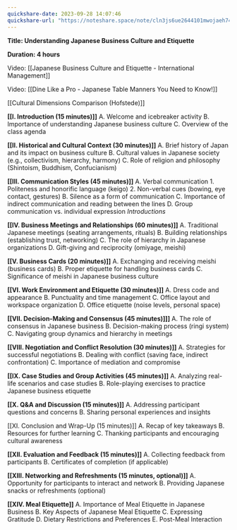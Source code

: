 ```yaml
---
quickshare-date: 2023-09-28 14:07:46
quickshare-url: "https://noteshare.space/note/cln3js6ue2644101mwojaeh74w#5F0zhIrnL0W3pAVE3TCv6c0PO8cV1fc8HvR9qwNl13w"
---
```

**Title: Understanding Japanese Business Culture and Etiquette**

**Duration: 4 hours**

Video: [[Japanese Business Culture and Etiquette - International Management]]

Video: [[Dine Like a Pro - Japanese Table Manners You Need to Know!]]

[[Cultural Dimensions Comparison (Hofstede)]]

**[[I. Introduction (15 minutes)]]**
   A. Welcome and icebreaker activity
   B. Importance of understanding Japanese business culture
   C. Overview of the class agenda

**[[II. Historical and Cultural Context (30 minutes)]]**
   A. Brief history of Japan and its impact on business culture
   B. Cultural values in Japanese society (e.g., collectivism, hierarchy, harmony)
   C. Role of religion and philosophy (Shintoism, Buddhism, Confucianism)

**[[III. Communication Styles (45 minutes)]]**
   A. Verbal communication
      1. Politeness and honorific language (keigo)
      2. Non-verbal cues (bowing, eye contact, gestures)
   B. Silence as a form of communication
   C. Importance of indirect communication and reading between the lines
   D. Group communication vs. individual expression
	*Introductions*

**[[IV. Business Meetings and Relationships (60 minutes)]]**
   A. Traditional Japanese meetings (seating arrangements, rituals)
   B. Building relationships (establishing trust, networking)
   C. The role of hierarchy in Japanese organizations
   D. Gift-giving and reciprocity (omiyage, meishi)

**[[V. Business Cards (20 minutes)]]**
   A. Exchanging and receiving meishi (business cards)
   B. Proper etiquette for handling business cards
   C. Significance of meishi in Japanese business culture

**[[VI. Work Environment and Etiquette (30 minutes)]]**
   A. Dress code and appearance
   B. Punctuality and time management
   C. Office layout and workspace organization
   D. Office etiquette (noise levels, personal space)

**[[VII. Decision-Making and Consensus (45 minutes)]]]**
   A. The role of consensus in Japanese business
   B. Decision-making process (ringi system)
   C. Navigating group dynamics and hierarchy in meetings

**[[VIII. Negotiation and Conflict Resolution (30 minutes)]]**
   A. Strategies for successful negotiations
   B. Dealing with conflict (saving face, indirect confrontation)
   C. Importance of mediation and compromise

**[[IX. Case Studies and Group Activities (45 minutes)]]**
   A. Analyzing real-life scenarios and case studies
   B. Role-playing exercises to practice Japanese business etiquette

**[[X. Q&A and Discussion (15 minutes)]]**
   A. Addressing participant questions and concerns
   B. Sharing personal experiences and insights

[[XI. Conclusion and Wrap-Up (15 minutes)]]
   A. Recap of key takeaways
   B. Resources for further learning
   C. Thanking participants and encouraging cultural awareness

**[[XII. Evaluation and Feedback (15 minutes)]]**
   A. Collecting feedback from participants
   B. Certificates of completion (if applicable)

**[[XIII. Networking and Refreshments (15 minutes, optional)]]**
   A. Opportunity for participants to interact and network
   B. Providing Japanese snacks or refreshments (optional)

**[[XIV. Meal Etiquette]]**
	A. Importance of Meal Etiquette in Japanese Business
	B. Key Aspects of Japanese Meal Etiquette
	C. Expressing Gratitude
	D. Dietary Restrictions and Preferences
	E. Post-Meal Interaction
